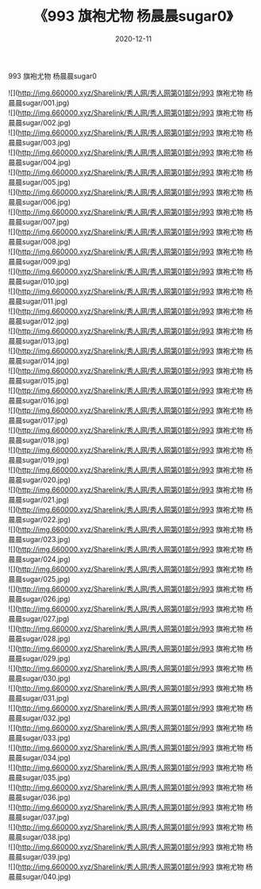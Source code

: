 ﻿---
layout: post
title:  《993 旗袍尤物 杨晨晨sugar0》
date:   2020-12-11
img: http://img.660000.xyz/Sharelink/秀人网/秀人网第01部分/993 旗袍尤物 杨晨晨sugar0/000.jpg
categories: [美女, 清纯, 唯美]
---

993 旗袍尤物 杨晨晨sugar0

  ![](http://img.660000.xyz/Sharelink/秀人网/秀人网第01部分/993 旗袍尤物 杨晨晨sugar/001.jpg) <br> ![](http://img.660000.xyz/Sharelink/秀人网/秀人网第01部分/993 旗袍尤物 杨晨晨sugar/002.jpg) <br> ![](http://img.660000.xyz/Sharelink/秀人网/秀人网第01部分/993 旗袍尤物 杨晨晨sugar/003.jpg) <br> ![](http://img.660000.xyz/Sharelink/秀人网/秀人网第01部分/993 旗袍尤物 杨晨晨sugar/004.jpg) <br> ![](http://img.660000.xyz/Sharelink/秀人网/秀人网第01部分/993 旗袍尤物 杨晨晨sugar/005.jpg) <br> ![](http://img.660000.xyz/Sharelink/秀人网/秀人网第01部分/993 旗袍尤物 杨晨晨sugar/006.jpg) <br> ![](http://img.660000.xyz/Sharelink/秀人网/秀人网第01部分/993 旗袍尤物 杨晨晨sugar/007.jpg) <br> ![](http://img.660000.xyz/Sharelink/秀人网/秀人网第01部分/993 旗袍尤物 杨晨晨sugar/008.jpg) <br> ![](http://img.660000.xyz/Sharelink/秀人网/秀人网第01部分/993 旗袍尤物 杨晨晨sugar/009.jpg) <br> ![](http://img.660000.xyz/Sharelink/秀人网/秀人网第01部分/993 旗袍尤物 杨晨晨sugar/010.jpg) <br> ![](http://img.660000.xyz/Sharelink/秀人网/秀人网第01部分/993 旗袍尤物 杨晨晨sugar/011.jpg) <br> ![](http://img.660000.xyz/Sharelink/秀人网/秀人网第01部分/993 旗袍尤物 杨晨晨sugar/012.jpg) <br> ![](http://img.660000.xyz/Sharelink/秀人网/秀人网第01部分/993 旗袍尤物 杨晨晨sugar/013.jpg) <br> ![](http://img.660000.xyz/Sharelink/秀人网/秀人网第01部分/993 旗袍尤物 杨晨晨sugar/014.jpg) <br> ![](http://img.660000.xyz/Sharelink/秀人网/秀人网第01部分/993 旗袍尤物 杨晨晨sugar/015.jpg) <br> ![](http://img.660000.xyz/Sharelink/秀人网/秀人网第01部分/993 旗袍尤物 杨晨晨sugar/016.jpg) <br> ![](http://img.660000.xyz/Sharelink/秀人网/秀人网第01部分/993 旗袍尤物 杨晨晨sugar/017.jpg) <br> ![](http://img.660000.xyz/Sharelink/秀人网/秀人网第01部分/993 旗袍尤物 杨晨晨sugar/018.jpg) <br> ![](http://img.660000.xyz/Sharelink/秀人网/秀人网第01部分/993 旗袍尤物 杨晨晨sugar/019.jpg) <br> ![](http://img.660000.xyz/Sharelink/秀人网/秀人网第01部分/993 旗袍尤物 杨晨晨sugar/020.jpg) <br> ![](http://img.660000.xyz/Sharelink/秀人网/秀人网第01部分/993 旗袍尤物 杨晨晨sugar/021.jpg) <br> ![](http://img.660000.xyz/Sharelink/秀人网/秀人网第01部分/993 旗袍尤物 杨晨晨sugar/022.jpg) <br> ![](http://img.660000.xyz/Sharelink/秀人网/秀人网第01部分/993 旗袍尤物 杨晨晨sugar/023.jpg) <br> ![](http://img.660000.xyz/Sharelink/秀人网/秀人网第01部分/993 旗袍尤物 杨晨晨sugar/024.jpg) <br> ![](http://img.660000.xyz/Sharelink/秀人网/秀人网第01部分/993 旗袍尤物 杨晨晨sugar/025.jpg) <br> ![](http://img.660000.xyz/Sharelink/秀人网/秀人网第01部分/993 旗袍尤物 杨晨晨sugar/026.jpg) <br> ![](http://img.660000.xyz/Sharelink/秀人网/秀人网第01部分/993 旗袍尤物 杨晨晨sugar/027.jpg) <br> ![](http://img.660000.xyz/Sharelink/秀人网/秀人网第01部分/993 旗袍尤物 杨晨晨sugar/028.jpg) <br> ![](http://img.660000.xyz/Sharelink/秀人网/秀人网第01部分/993 旗袍尤物 杨晨晨sugar/029.jpg) <br> ![](http://img.660000.xyz/Sharelink/秀人网/秀人网第01部分/993 旗袍尤物 杨晨晨sugar/030.jpg) <br> ![](http://img.660000.xyz/Sharelink/秀人网/秀人网第01部分/993 旗袍尤物 杨晨晨sugar/031.jpg) <br> ![](http://img.660000.xyz/Sharelink/秀人网/秀人网第01部分/993 旗袍尤物 杨晨晨sugar/032.jpg) <br> ![](http://img.660000.xyz/Sharelink/秀人网/秀人网第01部分/993 旗袍尤物 杨晨晨sugar/033.jpg) <br> ![](http://img.660000.xyz/Sharelink/秀人网/秀人网第01部分/993 旗袍尤物 杨晨晨sugar/034.jpg) <br> ![](http://img.660000.xyz/Sharelink/秀人网/秀人网第01部分/993 旗袍尤物 杨晨晨sugar/035.jpg) <br> ![](http://img.660000.xyz/Sharelink/秀人网/秀人网第01部分/993 旗袍尤物 杨晨晨sugar/036.jpg) <br> ![](http://img.660000.xyz/Sharelink/秀人网/秀人网第01部分/993 旗袍尤物 杨晨晨sugar/037.jpg) <br> ![](http://img.660000.xyz/Sharelink/秀人网/秀人网第01部分/993 旗袍尤物 杨晨晨sugar/038.jpg) <br> ![](http://img.660000.xyz/Sharelink/秀人网/秀人网第01部分/993 旗袍尤物 杨晨晨sugar/039.jpg) <br> ![](http://img.660000.xyz/Sharelink/秀人网/秀人网第01部分/993 旗袍尤物 杨晨晨sugar/040.jpg) <br>